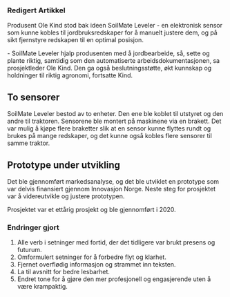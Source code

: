 ### Redigert Artikkel

Produsent Ole Kind stod bak ideen SoilMate Leveler - en elektronisk sensor som kunne kobles til jordbruksredskaper for å manuelt justere dem, og på sikt fjernstyre redskapen til en optimal posisjon.

\- SoilMate Leveler hjalp produsenten med å jordbearbeide, så, sette og plante riktig, samtidig som den automatiserte arbeidsdokumentasjonen, sa prosjektleder Ole Kind. Den ga også beslutningsstøtte, økt kunnskap og holdninger til riktig agronomi, fortsatte Kind.

## To sensorer

SoilMate Leveler bestod av to enheter. Den ene ble koblet til utstyret og den andre til traktoren. Sensorene ble montert på maskinene via en brakett. Det var mulig å kjøpe flere braketter slik at en sensor kunne flyttes rundt og brukes på mange redskaper, og det kunne også kobles flere sensorer til samme traktor.

## Prototype under utvikling

Det ble gjennomført markedsanalyse, og det ble utviklet en prototype som var delvis finansiert gjennom Innovasjon Norge. Neste steg for prosjektet var å videreutvikle og justere prototypen.

Prosjektet var et ettårig prosjekt og ble gjennomført i 2020.

### Endringer gjort

1. Alle verb i setninger med fortid, der det tidligere var brukt presens og futurum.
2. Omformulert setninger for å forbedre flyt og klarhet.
3. Fjernet overflødig informasjon og strammet inn teksten.
4. La til avsnitt for bedre lesbarhet.
5. Endret tone for å gjøre den mer profesjonell og engasjerende uten å være krampaktig.

